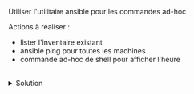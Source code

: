 Utiliser l'utilitaire ansible pour les commandes ad-hoc

Actions à réaliser :
- lister l'inventaire existant
- ansible ping pour toutes les machines
- commande ad-hoc de shell pour afficher l'heure

<br>

<details>

<summary>Solution</summary>

Cette commande sert à lister l'inventaire
```plain
ansible all --list-hosts
```{{exec}}

Ces commandes permettent de tesr la connexion sur les différents noeuds
```plain
ansible all -m ping
```{{exec}}
```plain
ansible all -m ansible.builtin.ping
```{{exec}}

Cette commande affichera l'heure
```plain
ansible all -m shell -a "date"
```{{exec}}
```plain
ansible all -m ansible.builtin.shell -a "date"
```{{exec}}
</details>

Bonus : tester les résultats de ces commandes :
```plain
ansible all[0:1] -m ping
```{{exec}}
```plain
ansible all[1:] -m ansible.builtin.ping
```{{exec}}
